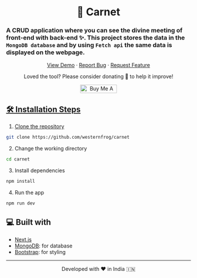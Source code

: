 <h1 align="center">
  📝 Carnet
</h1>


### A CRUD application where you can see the divine meeting of front-end with back-end ✨. This project stores the data in the `MongoDB database` and by using `Fetch api` the same data is displayed on the webpage.


<p align="center">
    <a href="https://carnet69.vercel.app/" target="blank">View Demo</a>
    ·
    <a href="https://github.com/westernfrog/carnet/issues/new/choose">Report Bug</a>
    ·
    <a href="https://github.com/westernfrog/carnet/issues/new/choose">Request Feature</a>
</p>

<p align="center">
Loved the tool? Please consider donating</a> 💸 to help it improve!
</p>

<p align="center">
<a href="https://www.buymeacoffee.com/rahuldkjain" target="_blank"><img src="https://cdn.buymeacoffee.com/buttons/default-orange.png" alt="Buy Me A Coffee" height="23" width="100" style="border-radius:1px" />
</p>
  
## 🛠️ Installation Steps

1. Clone the repository

```bash
git clone https://github.com/westernfrog/carnet
```

2. Change the working directory

```bash
cd carnet
```

3. Install dependencies

```bash
npm install
```

4. Run the app

```bash
npm run dev
```

## 💻 Built with

- [Next.js](https://nextjs.org/)
- [MongoDB](https://mongodb.com/): for database
- [Bootstrap](https://getbootstrap.com/): for styling

<hr>
<p align="center">
Developed with ❤️ in India 🇮🇳 
</p>
